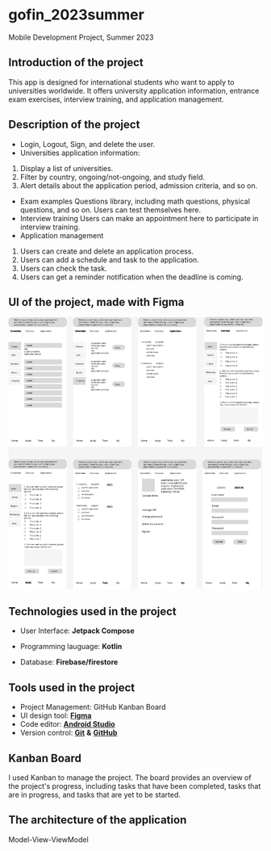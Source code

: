 # gofin_2023summer

Mobile Development Project, Summer 2023

## Introduction of the project

This app is designed for international students who want to apply to universities worldwide. It offers university application information, entrance exam exercises, interview training, and application management.

## Description of the project

- Login, Logout, Sign, and delete the user.
- Universities application information:

1. Display a list of universities.
2. Filter by country, ongoing/not-ongoing, and study field.
3. Alert details about the application period, admission criteria, and so on.

- Exam examples
  Questions library, including math questions, physical questions, and so on. Users can test themselves here.
- Interview training
  Users can make an appointment here to participate in interview training.
- Application management

1. Users can create and delete an application process.
2. Users can add a schedule and task to the application.
3. Users can check the task.
4. Users can get a reminder notification when the deadline is coming.

## UI of the project, made with Figma

![UI](https://github.com/YinanLi1987/gofin_2023summer/blob/main/photo/UI.png?raw=true)

## Technologies used in the project

- User Interface:
  **Jetpack Compose**

- Programming lauguage:
  **Kotlin**

- Database:
  **Firebase/firestore**

## Tools used in the project

- Project Management: GitHub Kanban Board
- UI design tool: [**Figma**](https://www.figma.com/)
- Code editor: [**Android Studio**](https://code.visualstudio.com/)
- Version control: [**Git**](https://git-scm.com/) **&** [**GitHub**](https://github.com/)

## Kanban Board

I used Kanban to manage the project. The board provides an overview of the project's progress, including tasks that have been completed, tasks that are in progress, and tasks that are yet to be started.

## The architecture of the application

Model-View-ViewModel

